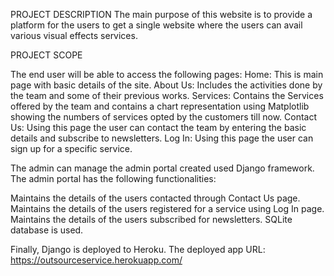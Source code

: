 PROJECT DESCRIPTION 
The main purpose of this website is to provide a platform for the users to get a single website where the users can avail various visual effects services. 

PROJECT SCOPE 

The end user will be able to access the following pages: 
Home: This is main page with basic details of the site. 
About Us: Includes the activities done by the team and some of their previous works. 
Services: Contains the Services offered by the team and contains a chart representation using Matplotlib showing the numbers of services opted by the customers till now. 
Contact Us: Using this page the user can contact the team by entering the basic details and subscribe to newsletters. 
Log In: Using this page the user can sign up for a specific service. 

The admin can manage the admin portal created used Django framework. The admin portal has the following functionalities: 

Maintains the details of the users contacted through Contact Us page. 
Maintains the details of the users registered for a service using Log In page. 
Maintains the details of the users subscribed for newsletters. 
SQLite database is used.

Finally, Django is deployed to Heroku. 
The deployed app URL: https://outsourceservice.herokuapp.com/
